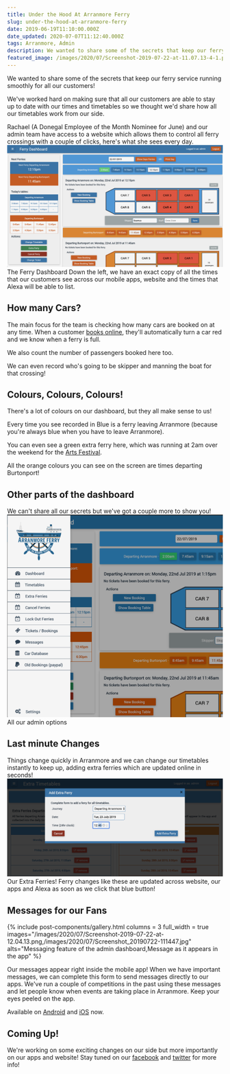 ```yaml
---
title: Under the Hood At Arranmore Ferry
slug: under-the-hood-at-arranmore-ferry
date: 2019-06-19T11:10:00.000Z
date_updated: 2020-07-07T11:12:40.000Z
tags: Arranmore, Admin
description: We wanted to share some of the secrets that keep our ferry service running smoothly for all our customers!
featured_image: /images/2020/07/Screenshot-2019-07-22-at-11.07.13-4-1.png
---
```


We wanted to share some of the secrets that keep our ferry service running smoothly for all our customers!

We've worked hard on making sure that all our customers are able to stay up to date with our times and timetables so we thought we'd share how all our timetables work from our side.

Rachael (A Donegal Employee of the Month Nominee for June) and our admin team have access to a website which allows them to control all ferry crossings with a couple of clicks, here's what she sees every day.
![](/images/2020/07/Screenshot-2019-07-22-at-11.07.13-4-1.png)The Ferry Dashboard
Down the left, we have an exact copy of all the times that our customers see across our mobile apps, website and the times that Alexa will be able to list.

## How many Cars?

The main focus for the team is checking how many cars are booked on at any time. When a customer [books online](https://arranmorefastferry.com/tickets), they'll automatically turn a car red and we know when a ferry is full.

We also count the number of passengers booked here too.

We can even record who's going to be skipper and manning the boat for that crossing!

## Colours, Colours, Colours!

There's a lot of colours on our dashboard, but they all make sense to us!

Every time you see recorded in Blue is a ferry leaving Arranmore (because you're always blue when you have to leave Arranmore).

You can even see a green extra ferry here, which was running at 2am over the weekend for the [Arts Festival](https://blog.arranmorefastferry.com/earagail-arts-festival/).

All the orange colours you can see on the screen are times departing Burtonport!

## Other parts of the dashboard

We can't share all our secrets but we've got a couple more to show you!
![](/images/2020/07/Screenshot-2019-07-22-at-11.10.25.png)All our admin options
## Last minute Changes

Things change quickly in Arranmore and we can change our timetables instantly to keep up, adding extra ferries which are updated online in seconds!
![](/images/2020/07/Screenshot-2019-07-22-at-11.11.14.png)Our Extra Ferries!
Ferry changes like these are updated across website, our apps and Alexa as soon as we click that blue button!

## Messages for our Fans

{% include post-components/gallery.html
	columns = 3
	full_width = true
	images="/images/2020/07/Screenshot-2019-07-22-at-12.04.13.png,/images/2020/07/Screenshot_20190722-111447.jpg"
	alts="Messaging feature of the admin dashboard,Message as it appears in the app"
%}

Our messages appear right inside the mobile app!
When we have important messages, we can complete this form to send messages directly to our apps. We've run a couple of competitions in the past using these messages and let people know when events are taking place in Arranmore. Keep your eyes peeled on the app.

Available on [Android](https://play.google.com/store/apps/details?id=com.matloughnane.arranmoreff&amp;hl=en) and [iOS](https://apps.apple.com/app/arranmore-ferry/id964609530) now.

## Coming Up!

We're working on some exciting changes on our side but more importantly on our apps and website! Stay tuned on our [facebook](https://www.facebook.com/thearranmoreferry/) and [twitter](https://twitter.com/ArranmoreFFerry) for more info!
